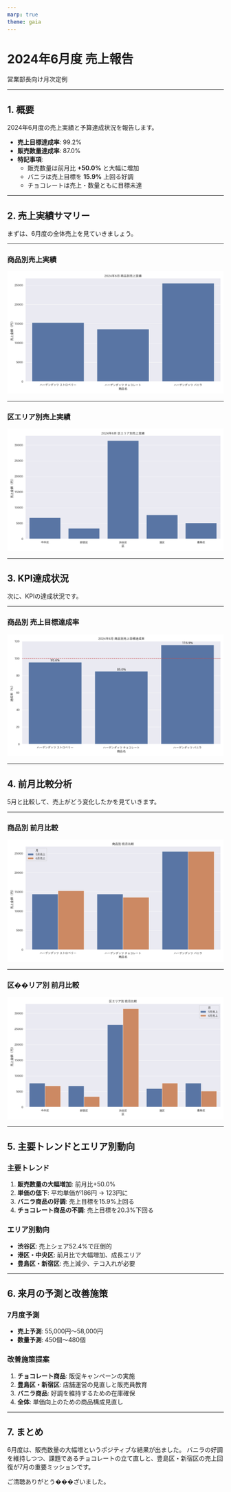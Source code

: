```yaml
---
marp: true
theme: gaia
---
```


# 2024年6月度 売上報告

営業部長向け月次定例

---

## 1. 概要

2024年6月度の売上実績と予算達成状況を報告します。

- **売上目標達成率**: 99.2%
- **販売数量達成率**: 87.0%
- **特記事項**:
    - 販売数量は前月比 **+50.0%** と大幅に増加
    - バニラは売上目標を **15.9%** 上回る好調
    - チョコレートは売上・数量ともに目標未達

---

## 2. 売上実績サマリー

まずは、6月度の全体売上を見ていきましょう。

---

### 商品別売上実績

![bg contain](image/product_sales.png)

---

### 区エリア別売上実績

![bg contain](image/area_sales.png)

---

## 3. KPI達成状況

次に、KPIの達成状況です。

---

### 商品別 売上目標達成率

![bg contain](image/product_kpi.png)

---

## 4. 前月比較分析

5月と比較して、売上がどう変化したかを見ていきます。

---

### 商品別 前月比較

![bg contain](image/product_comparison.png)

---

### 区��リア別 前月比較

![bg contain](image/area_comparison.png)

---

## 5. 主要トレンドとエリア別動向

### 主要トレンド
1. **販売数量の大幅増加**: 前月比+50.0%
2. **単価の低下**: 平均単価が186円 → 123円に
3. **バニラ商品の好調**: 売上目標を15.9%上回る
4. **チョコレート商品の不調**: 売上目標を20.3%下回る

### エリア別動向
- **渋谷区**: 売上シェア52.4%で圧倒的
- **港区・中央区**: 前月比で大幅増加、成長エリア
- **豊島区・新宿区**: 売上減少、テコ入れが必要

---

## 6. 来月の予測と改善施策

### 7月度予測
- **売上予測**: 55,000円～58,000円
- **数量予測**: 450個～480個

### 改善施策提案
1. **チョコレート商品**: 販促キャンペーンの実施
2. **豊島区・新宿区**: 店舗運営の見直しと販売員教育
3. **バニラ商品**: 好調を維持するための在庫確保
4. **全体**: 単価向上のための商品構成見直し

---

## 7. まとめ

6月度は、販売数量の大幅増というポジティブな結果が出ました。
バニラの好調を維持しつつ、課題であるチョコレートの立て直しと、豊島区・新宿区の売上回復が7月の重要ミッションです。

ご清聴ありがとう���ざいました。

